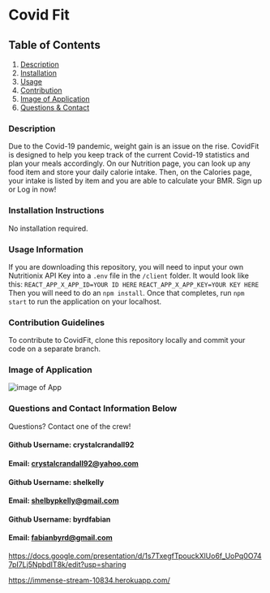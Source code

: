 # Covid Fit

## Table of Contents
1. [Description](#description)
2. [Installation](#installation-instructions)
3. [Usage](#usage-information)
4. [Contribution](#contribution-guidelines)
5. [Image of Application](#image-of-application)
6. [Questions & Contact](#questions-and-contact-information-below)

### Description
Due to the Covid-19 pandemic, weight gain is an issue on the rise. CovidFit is designed to help you keep track of the current Covid-19 statistics and plan your meals accordingly. On our Nutrition page, you can look up any food item and store your daily calorie intake. Then, on the Calories page, your intake is listed by item and you are able to calculate your BMR. Sign up or Log in now!


### Installation Instructions
No installation required.


### Usage Information
If you are downloading this repository, you will need to input your own Nutritionix API Key into a `.env` file in the `/client` folder. It would look like this:
`REACT_APP_X_APP_ID=YOUR ID HERE`
`REACT_APP_X_APP_KEY=YOUR KEY HERE`
Then you will need to do an `npm install`. Once that completes, run `npm start` to run the application on your localhost.


### Contribution Guidelines
To contribute to CovidFit, clone this repository locally and commit your code on a separate branch.


### Image of Application

![image of App](images/covidfit.png)

### Questions and Contact Information Below
Questions? Contact one of the crew!

#### Github Username: crystalcrandall92
#### Email: crystalcrandall92@yahoo.com

#### Github Username: shelkelly
#### Email: shelbypkelly@gmail.com

#### Github Username: byrdfabian
#### Email: fabianbyrd@gmail.com

https://docs.google.com/presentation/d/1s7TxegfTpouckXlUo6f_UoPq0O747pI7Lj5NpbdIT8k/edit?usp=sharing

https://immense-stream-10834.herokuapp.com/
